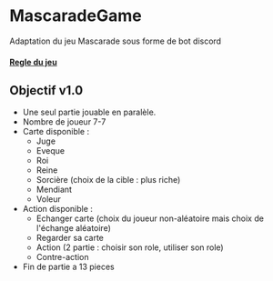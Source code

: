 # MascaradeGame
Adaptation du jeu Mascarade sous forme de bot discord

#### [Regle du jeu](http://jeuxstrategie1.free.fr/jeu_mascarade/regle.pdf)

## Objectif v1.0

- Une seul partie jouable en paralèle.
- Nombre de joueur 7-7
- Carte disponible :
  - Juge
  - Eveque
  - Roi
  - Reine
  - Sorcière (choix de la cible : plus riche)
  - Mendiant
  - Voleur
- Action disponible :
  - Echanger carte (choix du joueur non-aléatoire mais choix de l'échange aléatoire)
  - Regarder sa carte
  - Action (2 partie : choisir son role, utiliser son role)
  - Contre-action
- Fin de partie a 13 pieces
